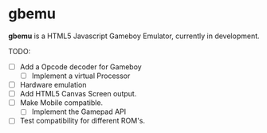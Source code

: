 # gbemu

**gbemu** is a HTML5 Javascript Gameboy Emulator, currently in development.

TODO:
- [ ] Add a Opcode decoder for Gameboy
	- [ ] Implement a virtual Processor
- [ ] Hardware emulation
- [ ] Add HTML5 Canvas Screen output.
- [ ] Make Mobile compatible.
	- [ ] Implement the Gamepad API
- [ ] Test compatibility for different ROM's.
